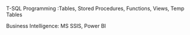 T-SQL Programming :Tables, Stored Procedures, Functions, Views, Temp Tables


Business Intelligence: MS SSIS, Power BI
